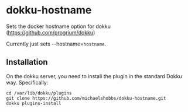 dokku-hostname
==============

Sets the docker hostname option for dokku (https://github.com/progrium/dokku)

Currently just sets --hostname=`hostname`.

## Installation

On the dokku server, you need to install the plugin in the standard Dokku way. Specifically:

```
cd /var/lib/dokku/plugins
git clone https://github.com/michaelshobbs/dokku-hostname.git
dokku plugins-install
```
